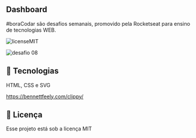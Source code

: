 Dashboard
-
#boraCodar são desafios semanais, promovido pela Rocketseat para ensino de tecnologias WEB.

![licenseMIT](https://user-images.githubusercontent.com/124744877/232586844-3876d534-e159-4682-81a1-7123c8436aea.svg)

![desafio 08](https://user-images.githubusercontent.com/124744877/232586873-c430dc06-158f-4dd2-af3a-66d683f13a5e.jpg)

🚀 Tecnologias
-
HTML, CSS e SVG

https://bennettfeely.com/clippy/

📝 Licença
-
Esse projeto está sob a licença MIT
